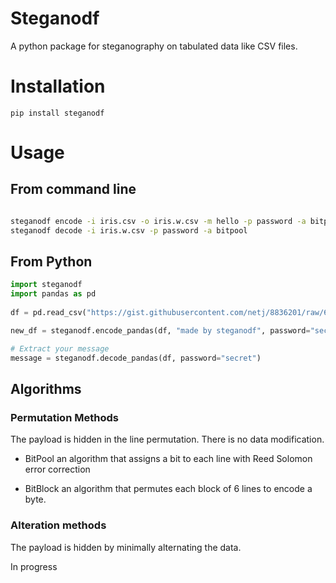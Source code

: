 
# Steganodf 

A python package for steganography on tabulated data like CSV files.  

# Installation 

```
pip install steganodf
```

# Usage 

## From command line 
```bash 

steganodf encode -i iris.csv -o iris.w.csv -m hello -p password -a bitpool
steganodf decode -i iris.w.csv -p password -a bitpool

```

## From Python

```python
import steganodf 
import pandas as pd
 
df = pd.read_csv("https://gist.githubusercontent.com/netj/8836201/raw/6f9306ad21398ea43cba4f7d537619d0e07d5ae3/iris.csv")

new_df = steganodf.encode_pandas(df, "made by steganodf", password="secret", algorithm="bitpool")

# Extract your message 
message = steganodf.decode_pandas(df, password="secret")

```


## Algorithms 


### Permutation Methods 
The payload is hidden in the line permutation. There is no data modification.

- BitPool 
an algorithm that assigns a bit to each line with Reed Solomon error correction

- BitBlock 
an algorithm that permutes each block of 6 lines to encode a byte.

### Alteration methods 
The payload is hidden by minimally alternating the data.

In progress
